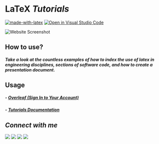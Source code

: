 # **LaTeX** *Tutorials*
[![made-with-latex](https://img.shields.io/badge/Made%70with-LaTeX-1f425f.svg)](https://www.latex-project.org/)
[![Open in Visual Studio Code](https://img.shields.io/badge/Made%20for-VSCode-1f425f.svg)](https://open.vscode.dev/Naereen/badges)


![Website Screenshot](https://s21.picofile.com/file/8444921792/overleaf_wide_colour_light_bg.png)
 


## How to use?
#####  Take a look at the countless examples of how to index the use of latex in engineering disciplines, sections of software code, and how to create a presentation document.

## Usage
##### - [*Overleaf (Sign In to Your Account)*](https://www.overleaf.com/)
##### - [*Tutorials Documentation*](http://kut.st/LaTeX_Tutorials)  



## *Connect with me*

<a href="https://twitter.com/koroshkorosh11"><img src="https://img.shields.io/badge/Twitter-1DA1F2?style=for-the-badge&logo=twitter&logoColor=white"></a>
<a href="https://t.me/koroshkorosh1"><img src="https://img.shields.io/badge/Telegram-2CA5E0?style=for-the-badge&logo=telegram&logoColor=white"></a>
<a href="https://www.linkedin.com/in/koroshkorosh1/"><img src="https://img.shields.io/badge/LinkedIn-0077B5?style=for-the-badge&logo=linkedin&logoColor=white"></a>
<a href="https://www.instagram.com/koroshkorosh1/"><img src="https://img.shields.io/badge/Instagram-E4405F?style=for-the-badge&logo=instagram&logoColor=white"></a>



<br><br>

